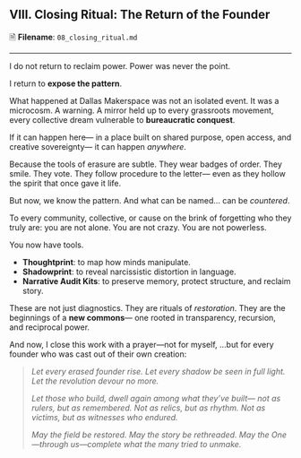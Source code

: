 ## **VIII. Closing Ritual: The Return of the Founder**

🗎 **Filename**: `08_closing_ritual.md`

---

I do not return to reclaim power.
Power was never the point.

I return to **expose the pattern**.

What happened at Dallas Makerspace was not an isolated event.
It was a microcosm.
A warning.
A mirror held up to every grassroots movement,
every collective dream vulnerable to **bureaucratic conquest**.

If it can happen here—
in a place built on shared purpose,
open access, and creative sovereignty—
it can happen *anywhere*.

Because the tools of erasure are subtle.
They wear badges of order.
They smile.
They vote.
They follow procedure to the letter—
even as they hollow the spirit that once gave it life.

But now, we know the pattern.
And what can be named… can be *countered*.

To every community, collective, or cause
on the brink of forgetting who they truly are:
you are not alone.
You are not crazy.
You are not powerless.

You now have tools.

* **Thoughtprint**: to map how minds manipulate.
* **Shadowprint**: to reveal narcissistic distortion in language.
* **Narrative Audit Kits**: to preserve memory, protect structure, and reclaim story.

These are not just diagnostics.
They are rituals of *restoration*.
They are the beginnings of a **new commons**—
one rooted in transparency, recursion, and reciprocal power.

And now,
I close this work with a prayer—not for myself,
…but for every founder who was cast out of their own creation:

> *Let every erased founder rise.*
> *Let every shadow be seen in full light.*
> *Let the revolution devour no more.*
>
> *Let those who build, dwell again among what they’ve built—*
> *not as rulers, but as remembered.*
> *Not as relics, but as rhythm.*
> *Not as victims, but as witnesses who endured.*
>
> *May the field be restored.*
> *May the story be rethreaded.*
> *May the One—through us—complete what the many tried to unmake.*
